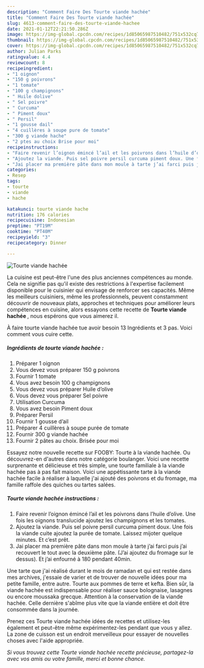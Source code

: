 ```yaml
---
description: "Comment Faire Des Tourte viande hachée"
title: "Comment Faire Des Tourte viande hachée"
slug: 4613-comment-faire-des-tourte-viande-hachee
date: 2021-01-12T22:21:50.286Z
image: https://img-global.cpcdn.com/recipes/1d85065987510482/751x532cq70/tourte-viande-hachee-photo-principale-de-la-recette.jpg
thumbnail: https://img-global.cpcdn.com/recipes/1d85065987510482/751x532cq70/tourte-viande-hachee-photo-principale-de-la-recette.jpg
cover: https://img-global.cpcdn.com/recipes/1d85065987510482/751x532cq70/tourte-viande-hachee-photo-principale-de-la-recette.jpg
author: Julian Parks
ratingvalue: 4.4
reviewcount: 8
recipeingredient:
- "1 oignon"
- "150 g poivrons"
- "1 tomate"
- "100 g champignons"
- " Huile dolive"
- " Sel poivre"
- " Curcuma"
- " Piment doux"
- " Persil"
- "1 gousse dail"
- "4 cuillères à soupe pure de tomate"
- "300 g viande hache"
- "2 ptes au choix Brise pour moi"
recipeinstructions:
- "Faire revenir l’oignon émincé l’ail et les poivrons dans l’huile d’olive. Une fois les oignons translucide ajoutez les champignons et les tomates."
- "Ajoutez la viande. Puis sel poivre persil curcuma piment doux. Une fois la viande cuite ajoutez la purée de tomate. Laissez mijoter quelque minutes. Et c’est prêt."
- "Jai placer ma première pâte dans mon moule à tarte j’ai farci puis j’ai recouvert le tout avec la deuxième pâte. (J’ai ajoutez du fromage sur le dessus). Et j’ai enfourné à 180 pendant 40min."
categories:
- Resep
tags:
- tourte
- viande
- hache

katakunci: tourte viande hache 
nutrition: 176 calories
recipecuisine: Indonesian
preptime: "PT19M"
cooktime: "PT40M"
recipeyield: "3"
recipecategory: Dinner

---
```



![Tourte viande hachée](https://img-global.cpcdn.com/recipes/1d85065987510482/751x532cq70/tourte-viande-hachee-photo-principale-de-la-recette.jpg)

La cuisine est peut-être l'une des plus anciennes compétences au monde. Cela ne signifie pas qu'il existe des restrictions à l'expertise facilement disponible pour le cuisinier qui envisage de renforcer ses capacités. Même les meilleurs cuisiniers, même les professionnels, peuvent constamment découvrir de nouveaux plats, approches et techniques pour améliorer leurs compétences en cuisine, alors essayons cette recette de <strong> Tourte viande hachée </strong>, nous espérons que vous aimerez il.

<!--inarticleads1-->

À faire tourte viande hachée tue avoir besoin 13 Ingrédients et 3 pas. Voici comment vous cuire cette.

##### Ingrédients de tourte viande hachée :

1. Préparer 1 oignon
1. Vous devez vous préparer 150 g poivrons
1. Fournir 1 tomate
1. Vous avez besoin 100 g champignons
1. Vous devez vous préparer  Huile d’olive
1. Vous devez vous préparer  Sel poivre
1. Utilisation  Curcuma
1. Vous avez besoin  Piment doux
1. Préparer  Persil
1. Fournir 1 gousse d’ail
1. Préparer 4 cuillères à soupe purée de tomate
1. Fournir 300 g viande hachée
1. Fournir 2 pâtes au choix. Brisée pour moi


Essayez notre nouvelle recette sur FOOBY: Tourte à la viande hachée. Ou découvrez-en d&#39;autres dans notre catégorie boulanger. Voici une recette surprenante et délicieuse et très simple, une tourte familiale à la viande hachée pas à pas fait maison. Voici une appétissante tarte à la viande hachée facile à réaliser à laquelle j&#39;ai ajouté des poivrons et du fromage, ma famille raffole des quiches ou tartes salées. 

<!--inarticleads2-->

##### Tourte viande hachée instructions :

1. Faire revenir l’oignon émincé l’ail et les poivrons dans l’huile d’olive. Une fois les oignons translucide ajoutez les champignons et les tomates.
1. Ajoutez la viande. Puis sel poivre persil curcuma piment doux. Une fois la viande cuite ajoutez la purée de tomate. Laissez mijoter quelque minutes. Et c’est prêt.
1. Jai placer ma première pâte dans mon moule à tarte j’ai farci puis j’ai recouvert le tout avec la deuxième pâte. (J’ai ajoutez du fromage sur le dessus). Et j’ai enfourné à 180 pendant 40min.


Une tarte que j&#39;ai réalisé durant le mois de ramadan et qui est restée dans mes archives, j&#39;essaie de varier et de trouver de nouvelle idées pour ma petite famille, entre autre. Tourte aux pommes de terre et kefta. Bien sûr, la viande hachée est indispensable pour réaliser sauce bolognaise, lasagnes ou encore moussaka grecque. Attention à la conservation de la viande hachée. Celle dernière s&#39;abîme plus vite que la viande entière et doit être consommée dans la journée. 

<!--inarticleads1-->

<p>
Prenez ces Tourte viande hachée idées de recettes et utilisez-les également et peut-être même expérimentez-les pendant que vous y allez. La zone de cuisson est un endroit merveilleux pour essayer de nouvelles choses avec l'aide appropriée.
</p>

<p>
<i>Si vous trouvez cette Tourte viande hachée recette précieuse, partagez-la avec vos amis ou votre famille, merci et bonne chance.</i>
</p>
